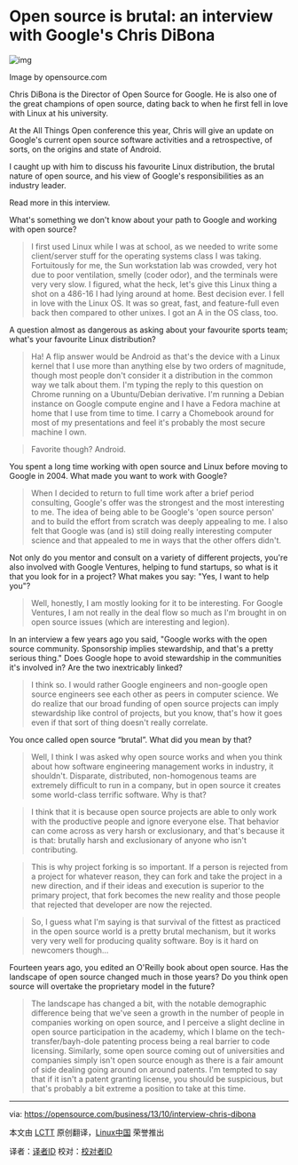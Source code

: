 Open source is brutal: an interview with Google's Chris DiBona
==============================================================

![img](https://opensource.com/sites/default/files/imagecache/image-full-size/images/law/LAW_imaginationcrucial.png)

Image by opensource.com

Chris DiBona is the Director of Open Source for Google. He is also one of the great champions of open source, dating back to when he first fell in love with Linux at his university.

At the All Things Open conference this year, Chris will give an update on Google's current open source software activities and a retrospective, of sorts, on the origins and state of Android.

I caught up with him to discuss his favourite Linux distribution, the brutal nature of open source, and his view of Google's responsibilities as an industry leader. 

Read more in this interview.

What's something we don't know about your path to Google and working with open source?

> I first used Linux while I was at school, as we needed to write some client/server stuff for the operating systems class I was taking. Fortuitously for me, the Sun workstation lab was crowded, very hot due to poor ventilation, smelly (coder odor), and the terminals were very very slow. I figured, what the heck, let's give this Linux thing a shot on a 486-16 I had lying around at home. Best decision ever. I fell in love with the Linux OS. It was so great, fast, and feature-full even back then compared to other unixes. I got an A in the OS class, too.

A question almost as dangerous as asking about your favourite sports team; what's your favourite Linux distribution?

> Ha! A flip answer would be Android as that's the device with a Linux kernel that I use more than anything else by two orders of magnitude, though most people don't consider it a distribution in the common way we talk about them. I'm typing the reply to this question on Chrome running on a Ubuntu/Debian derivative. I'm running a Debian instance on Google compute engine and I have a Fedora machine at home that I use from time to time. I carry a Chomebook around for most of my presentations and feel it's probably the most secure machine I own.

> Favorite though? Android.

You spent a long time working with open source and Linux before moving to Google in 2004. What made you want to work with Google?

> When I decided to return to full time work after a brief period consulting, Google's offer was the strongest and the most interesting to me. The idea of being able to be Google's 'open source person' and to build the effort from scratch was deeply appealing to me. I also felt that Google was (and is) still doing really interesting computer science and that appealed to me in ways that the other offers didn't.

Not only do you mentor and consult on a variety of different projects, you're also involved with Google Ventures, helping to fund startups, so what is it that you look for in a project? What makes you say: "Yes, I want to help you"?

> Well, honestly, I am mostly looking for it to be interesting. For Google Ventures, I am not really in the deal flow so much as I'm brought in on open source issues (which are interesting and legion).

In an interview a few years ago you said, "Google works with the open source community. Sponsorship implies stewardship, and that's a pretty serious thing." Does Google hope to avoid stewardship in the communities it's involved in? Are the two inextricably linked?

> I think so. I would rather Google engineers and non-google open source engineers see each other as peers in computer science. We do realize that our broad funding of open source projects can imply stewardship like control of projects, but you know, that's how it goes even if that sort of thing doesn't really correlate.

You once called open source “brutal”. What did you mean by that?

> Well, I think I was asked why open source works and when you think about how software engineering management works in industry, it shouldn't. Disparate, distributed, non-homogenous teams are extremely difficult to run in a company, but in open source it creates some world-class terrific software. Why is that?

> I think that it is because open source projects are able to only work with the productive people and ignore everyone else. That behavior can come across as very harsh or exclusionary, and that's because it is that: brutally harsh and exclusionary of anyone who isn't contributing.

> This is why project forking is so important. If a person is rejected from a project for whatever reason, they can fork and take the project in a new direction, and if their ideas and execution is superior to the primary project, that fork becomes the new reality and those people that rejected that developer are now the rejected.

> So, I guess what I'm saying is that survival of the fittest as practiced in the open source world is a pretty brutal mechanism, but it works very very well for producing quality software. Boy is it hard on newcomers though...

Fourteen years ago, you edited an O'Reilly book about open source. Has the landscape of open source changed much in those years? Do you think open source will overtake the proprietary model in the future?

> The landscape has changed a bit, with the notable demographic difference being that we've seen a growth in the number of people in companies working on open source, and I perceive a slight decline in open source participation in the academy, which I blame on the tech-transfer/bayh-dole patenting process being a real barrier to code licensing. Similarly, some open source coming out of universities and companies simply isn't open source enough as there is a fair amount of side dealing going around on around patents. I'm tempted to say that if it isn't a patent granting license, you should be suspicious, but that's probably a bit extreme a position to take at this time.

---

via: https://opensource.com/business/13/10/interview-chris-dibona

本文由 [LCTT](https://github.com/LCTT/TranslateProject) 原创翻译，[Linux中国](http://linux.cn/) 荣誉推出

译者：[译者ID](https://github.com/译者ID) 校对：[校对者ID](https://github.com/校对者ID)